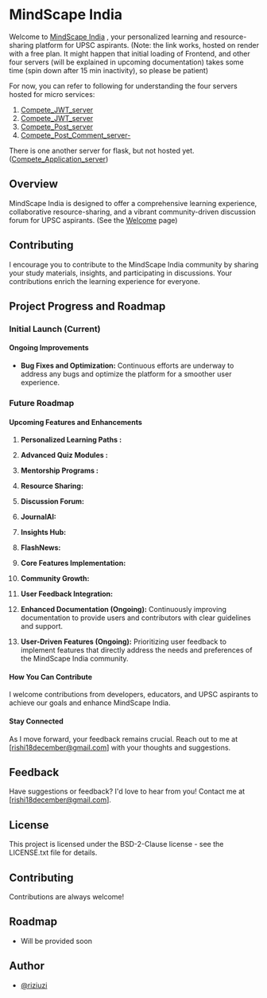 # MindScape India

Welcome to [MindScape India](https://compete-j0qb.onrender.com/) , your personalized learning and resource-sharing platform for UPSC aspirants.
(Note: the link works, hosted on render with a free plan. It might happen that initial loading of Frontend, and other four servers (will be explained in upcoming documentation) takes some time (spin down after 15 min inactivity), so please be patient)

For now, you can refer to following for understanding the four servers hosted for micro services:

1) [Compete_JWT_server](https://github.com/riziuzi/Compete_JWT_server)
2) [Compete_JWT_server](https://github.com/riziuzi/Compete_User_server)
3) [Compete_Post_server](https://github.com/riziuzi/Compete_Post_server)
4) [Compete_Post_Comment_server-](https://github.com/riziuzi/Compete_Post_Comment_server-)

There is one another server for flask, but not hosted yet. ([Compete_Application_server](https://github.com/riziuzi/Compete_Application_server))

## Overview

MindScape India is designed to offer a comprehensive learning experience, collaborative resource-sharing, and a vibrant community-driven discussion forum for UPSC aspirants. (See the [Welcome](https://compete-j0qb.onrender.com/welcome) page)

## Contributing

I encourage you to contribute to the MindScape India community by sharing your study materials, insights, and participating in discussions. Your contributions enrich the learning experience for everyone.

## Project Progress and Roadmap

### Initial Launch (Current)

#### Ongoing Improvements

- **Bug Fixes and Optimization:** Continuous efforts are underway to address any bugs and optimize the platform for a smoother user experience.

### Future Roadmap

#### Upcoming Features and Enhancements

1. **Personalized Learning Paths :** 

2. **Advanced Quiz Modules :** 

3. **Mentorship Programs :** 

4. **Resource Sharing:** 

5. **Discussion Forum:** 

6. **JournalAI:**

7. **Insights Hub:** 

8. **FlashNews:** 

9. **Core Features Implementation:** 

10. **Community Growth:** 

11. **User Feedback Integration:** 

12. **Enhanced Documentation (Ongoing):** Continuously improving documentation to provide users and contributors with clear guidelines and support.

13. **User-Driven Features (Ongoing):** Prioritizing user feedback to implement features that directly address the needs and preferences of the MindScape India community.

#### How You Can Contribute

I welcome contributions from developers, educators, and UPSC aspirants to achieve our goals and enhance MindScape India.

#### Stay Connected

As I move forward, your feedback remains crucial. Reach out to me at [rishi18december@gmail.com] with your thoughts and suggestions.


## Feedback

Have suggestions or feedback? I'd love to hear from you! Contact me at [rishi18december@gmail.com].

## License

This project is licensed under the BSD-2-Clause license - see the LICENSE.txt file for details.

## Contributing

Contributions are always welcome!


## Roadmap

- Will be provided soon


## Author

- [@riziuzi](https://www.github.com/riziuzi)

